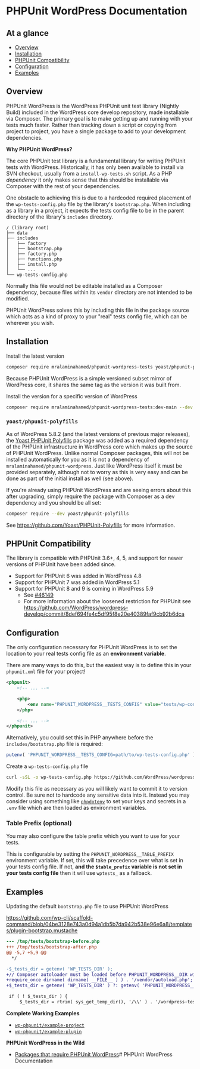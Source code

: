 # PHPUnit WordPress Documentation

## At a glance

- [Overview](#overview)
- [Installation](#installation)
- [PHPUnit Compatibility](#phpunit-compatibility)
- [Configuration](#configuration)
- [Examples](#examples)

## Overview

PHPUnit WordPress is the WordPress PHPUnit unit test library (Nightly Build)  included in the WordPress core develop repository, made installable via Composer. The primary goal is to make getting up and running with your tests much faster. Rather than tracking down a script or copying from project to project, you have a single package to add to your development dependencies.

**Why PHPUnit WordPress?**

The core PHPUnit test library is a fundamental library for writing PHPUnit tests with WordPress. Historically, it has only been available to install via SVN checkout, usually from a `install-wp-tests.sh` script.
As a PHP _dependency_ it only makes sense that this should be installable via Composer with the rest of your dependencies.

One obstacle to achieving this is due to a hardcoded required placement of the `wp-tests-config.php` file by the library's `bootstrap.php`.
When including as a library in a project, it expects the tests config file to be in the parent directory of the library's `includes` directory.

```
/ (library root)
├── data
├── includes
│   ├── factory
│   ├── bootstrap.php
│   ├── factory.php
│   ├── functions.php
│   ├── install.php
│   └── ...
└── wp-tests-config.php
```

Normally this file would not be editable installed as a Composer dependency, because files within its `vendor` directory are not intended to be modified.

PHPUnit WordPress solves this by including this file in the package source which acts as a kind of proxy to your "real" tests config file, which can be wherever you wish.

## Installation

Install the latest version

```sh
composer require mralaminahamed/phpunit-wordpress-tests yoast/phpunit-polyfills --dev
```

Because PHPUnit WordPress is a simple versioned subset mirror of WordPress core, it shares the same tag as the version it was built from.

Install the version for a specific version of WordPress

```sh
composer require mralaminahamed/phpunit-wordpress-tests:dev-main --dev
```

### `yoast/phpunit-polyfills`

As of WordPress 5.8.2 (and the latest versions of previous major releases), the [Yoast PHPUnit Polyfills](https://github.com/Yoast/PHPUnit-Polyfills) package was added as a required dependency of the PHPUnit infrastructure in WordPress core which makes up the source of PHPUnit WordPress. Unlike normal Composer packages, this will not be installed automatically for you as it is not a dependency of `mralaminahamed/phpunit-wordpress`. Just like WordPress itself it must be provided separately, although not to worry as this is very easy and can be done as part of the initial install as well (see above).

If you're already using PHPUnit WordPress and are seeing errors about this after upgrading, simply require the package with Composer as a dev dependency and you should be all set:

```sh
composer require --dev yoast/phpunit-polyfills
```

See https://github.com/Yoast/PHPUnit-Polyfills for more information.

## PHPUnit Compatibility

The library is compatible with PHPUnit 3.6+, 4, 5, and support for newer versions of PHPUnit have been added since.

* Support for PHPUnit 6 was added in WordPress 4.8
* Support for PHPUnit 7 was added in WordPress 5.1
* Support for PHPUnit 8 and 9 is coming in WordPress 5.9
    * See [#46149](https://core.trac.wordpress.org/ticket/46149)
    * For more information about the loosened restriction for PHPUnit see https://github.com/WordPress/wordpress-develop/commit/8def694fe4c5df95f8e20e40389faf9cb92b6dca

## Configuration

The only configuration necessary for PHPUnit WordPress is to set the location to your real tests config file as an **environment variable**.

There are many ways to do this, but the easiest way is to define this in your `phpunit.xml` file for your project!

```xml
<phpunit>
    <!-- ... -->

    <php>
        <env name="PHPUNIT_WORDPRESS__TESTS_CONFIG" value="tests/wp-config.php" />
    </php>

    <!-- ... -->
</phpunit>
```

Alternatively, you could set this in PHP anywhere before the `includes/bootstrap.php` file is required:

```php
putenv( 'PHPUNIT_WORDPRESS__TESTS_CONFIG=path/to/wp-tests-config.php' );
```

Create a `wp-tests-config.php` file

```sh
curl -sSL -o wp-tests-config.php https://github.com/WordPress/wordpress-develop/raw/master/wp-tests-config-sample.php
```

Modify this file as necessary as you will likely want to commit it to version control. Be sure not to hardcode any sensitive data into it. Instead you may consider using something like [`phpdotenv`](https://github.com/vlucas/phpdotenv) to set your keys and secrets in a `.env` file which are then loaded as environment variables.

### Table Prefix (optional)

You may also configure the table prefix which you want to use for your tests.

This is configurable by setting the `PHPUNIT_WORDPRESS__TABLE_PREFIX` environment variable. If set, this will take precedence over what is set in your tests config file. If not, **and the `$table_prefix` variable is not set in your tests config file** then it will use `wptests_` as a fallback.

## Examples

Updating the default `bootstrap.php` file to use PHPUnit WordPress

https://github.com/wp-cli/scaffold-command/blob/04be3128e743a0d94a1db5b7da942b538e96e6a8/templates/plugin-bootstrap.mustache

```diff
--- /tmp/tests/bootstrap-before.php
+++ /tmp/tests/bootstrap-after.php
@@ -5,7 +5,9 @@
  */

-$_tests_dir = getenv( 'WP_TESTS_DIR' );
+// Composer autoloader must be loaded before PHPUNIT_WORDPRESS__DIR will be available
+require_once dirname( dirname( __FILE__ ) ) . '/vendor/autoload.php';
+$_tests_dir = getenv( 'WP_TESTS_DIR' ) ?: getenv( 'PHPUNIT_WORDPRESS__DIR' );

 if ( ! $_tests_dir ) {
     $_tests_dir = rtrim( sys_get_temp_dir(), '/\\' ) . '/wordpress-tests-lib';

```

**Complete Working Examples**

- [`wp-phpunit/example-project`](https://github.com/wp-phpunit/example-project)
- [`wp-phpunit/example-plugin`](https://github.com/wp-phpunit/example-plugin)

**PHPUnit WordPress in the Wild**

- [Packages that require PHPUnit WordPress](https://packagist.org/packages/wp-phpunit/wp-phpunit/dependents)# PHPUnit WordPress Documentation